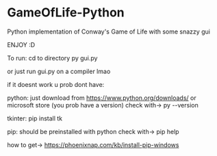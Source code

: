 # GameOfLife-Python
Python implementation of Conway's Game of Life with some snazzy gui

ENJOY :D

To run:
cd to directory
py gui.py

or just run gui.py on a compiler lmao


if it doesnt work u prob dont have:

python: just download from https://www.python.org/downloads/ or microsoft store (you prob have a version)
check with->
py --version

tkinter: 
pip install tk

pip: should be preinstalled with python
check with->
pip help

how to get-> https://phoenixnap.com/kb/install-pip-windows
